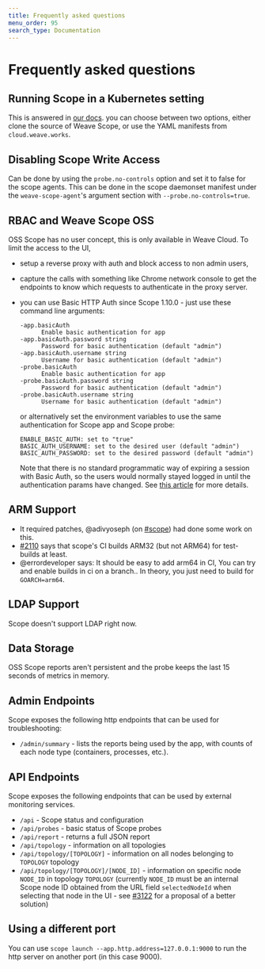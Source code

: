 ```yaml
---
title: Frequently asked questions
menu_order: 95
search_type: Documentation
---
```


# Frequently asked questions

## Running Scope in a Kubernetes setting

This is answered in [our
docs](https://www.weave.works/docs/scope/latest/installing/#k8s). you can
choose between two options, either clone the source of Weave Scope, or use
the YAML manifests from `cloud.weave.works`.

## Disabling Scope Write Access

Can be done by using the `probe.no-controls` option and set it to false for the scope agents. This can be done in the scope daemonset manifest under the `weave-scope-agent`'s argument section with `--probe.no-controls=true`.

## RBAC and Weave Scope OSS

OSS Scope has no user concept, this is only available in Weave Cloud. To limit the access to the UI,

- setup a reverse proxy with auth and block access to non admin users,
- capture the calls with something like Chrome network console to get the endpoints to know which requests to authenticate in the proxy server.
- you can use Basic HTTP Auth since Scope 1.10.0 - just use these command line
  arguments:

  ```cli
  -app.basicAuth
        Enable basic authentication for app
  -app.basicAuth.password string
        Password for basic authentication (default "admin")
  -app.basicAuth.username string
        Username for basic authentication (default "admin")
  -probe.basicAuth
        Enable basic authentication for app
  -probe.basicAuth.password string
        Password for basic authentication (default "admin")
  -probe.basicAuth.username string
        Username for basic authentication (default "admin")
  ```

  or alternatively set the environment variables to use the same authentication for Scope app and Scope probe:

  ```cli
  ENABLE_BASIC_AUTH: set to "true"
  BASIC_AUTH_USERNAME: set to the desired user (default "admin")
  BASIC_AUTH_PASSWORD: set to the desired password (default "admin")
  ```

  Note that there is no standard programmatic way of expiring a session with Basic Auth, so the users would normally stayed logged in until the authentication params have changed. See [this article](https://en.wikipedia.org/wiki/Basic_access_authentication#Security) for more details.

## ARM Support

- It required patches, @adivyoseph (on [#scope](https://weave-community.slack.com/messages/scope/)) had done some work on this.
- [#2110](https://github.com/weaveworks/scope/issues/2110) says that scope's CI builds ARM32 (but not ARM64) for test-builds at least.
- @errordeveloper says: It should be easy to add arm64 in CI, You can try and enable builds in ci on a branch.. In theory, you just need to build for `GOARCH=arm64`.

## LDAP Support

Scope doesn't support LDAP right now.

## Data Storage

OSS Scope reports aren't persistent and the probe keeps the last 15 seconds of metrics in memory.

## Admin Endpoints

Scope exposes the following http endpoints that can be used for troubleshooting:

- `/admin/summary` - lists the reports being used by the app, with counts of each node type (containers, processes, etc.).

## API Endpoints

Scope exposes the following endpoints that can be used by external monitoring services.

- `/api` - Scope status and configuration
- `/api/probes` - basic status of Scope probes
- `/api/report` - returns a full JSON report
- `/api/topology` - information on all topologies
- `/api/topology/[TOPOLOGY]` -  information on all nodes belonging to `TOPOLOGY` topology
- `/api/topology/[TOPOLOGY]/[NODE_ID]` - information on specific node `NODE_ID` in topology `TOPOLOGY` (currently `NODE_ID` must be an internal Scope node ID obtained from the URL field `selectedNodeId` when selecting that node in the UI - see [#3122](https://github.com/weaveworks/scope/issues/3122) for a proposal of a better solution)

## Using a different port

You can use `scope launch --app.http.address=127.0.0.1:9000` to run the
http server on another port (in this case 9000).
